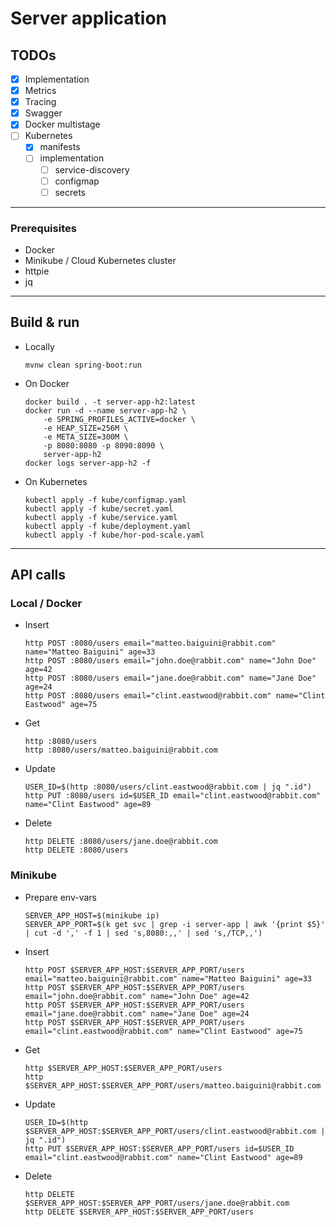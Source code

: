 
# Server application

## TODOs

- [x] Implementation
- [x] Metrics
- [x] Tracing
- [x] Swagger
- [x] Docker multistage
- [ ] Kubernetes
	- [x] manifests
	- [ ] implementation
		- [ ] service-discovery
		- [ ] configmap
		- [ ] secrets

---

### Prerequisites
* Docker
* Minikube / Cloud Kubernetes cluster
* httpie
* jq

---

## Build & run

* Locally
	```
	mvnw clean spring-boot:run
	```

* On Docker
	```
	docker build . -t server-app-h2:latest
	docker run -d --name server-app-h2 \
		-e SPRING_PROFILES_ACTIVE=docker \
		-e HEAP_SIZE=256M \
		-e META_SIZE=300M \
		-p 8080:8080 -p 8090:8090 \
		server-app-h2
	docker logs server-app-h2 -f
	```

* On Kubernetes
	```
	kubectl apply -f kube/configmap.yaml
	kubectl apply -f kube/secret.yaml
	kubectl apply -f kube/service.yaml
	kubectl apply -f kube/deployment.yaml
	kubectl apply -f kube/hor-pod-scale.yaml
	```

---

## API calls

### Local / Docker
* Insert
	```
	http POST :8080/users email="matteo.baiguini@rabbit.com" name="Matteo Baiguini" age=33
	http POST :8080/users email="john.doe@rabbit.com" name="John Doe" age=42
	http POST :8080/users email="jane.doe@rabbit.com" name="Jane Doe" age=24
	http POST :8080/users email="clint.eastwood@rabbit.com" name="Clint Eastwood" age=75
	```
* Get
	```
	http :8080/users
	http :8080/users/matteo.baiguini@rabbit.com
	```
* Update
	```
	USER_ID=$(http :8080/users/clint.eastwood@rabbit.com | jq ".id")
	http PUT :8080/users id=$USER_ID email="clint.eastwood@rabbit.com" name="Clint Eastwood" age=89
	```
* Delete
	```
	http DELETE :8080/users/jane.doe@rabbit.com
	http DELETE :8080/users
	```

### Minikube
* Prepare env-vars
	```
	SERVER_APP_HOST=$(minikube ip)
	SERVER_APP_PORT=$(k get svc | grep -i server-app | awk '{print $5}' | cut -d ',' -f 1 | sed 's,8080:,,' | sed 's,/TCP,,')
	```
* Insert
	```
	http POST $SERVER_APP_HOST:$SERVER_APP_PORT/users email="matteo.baiguini@rabbit.com" name="Matteo Baiguini" age=33
	http POST $SERVER_APP_HOST:$SERVER_APP_PORT/users email="john.doe@rabbit.com" name="John Doe" age=42
	http POST $SERVER_APP_HOST:$SERVER_APP_PORT/users email="jane.doe@rabbit.com" name="Jane Doe" age=24
	http POST $SERVER_APP_HOST:$SERVER_APP_PORT/users email="clint.eastwood@rabbit.com" name="Clint Eastwood" age=75
	```
* Get
	```
	http $SERVER_APP_HOST:$SERVER_APP_PORT/users
	http $SERVER_APP_HOST:$SERVER_APP_PORT/users/matteo.baiguini@rabbit.com
	```
* Update
	```
	USER_ID=$(http $SERVER_APP_HOST:$SERVER_APP_PORT/users/clint.eastwood@rabbit.com | jq ".id")
	http PUT $SERVER_APP_HOST:$SERVER_APP_PORT/users id=$USER_ID email="clint.eastwood@rabbit.com" name="Clint Eastwood" age=89
	```
* Delete
	```
	http DELETE $SERVER_APP_HOST:$SERVER_APP_PORT/users/jane.doe@rabbit.com
	http DELETE $SERVER_APP_HOST:$SERVER_APP_PORT/users
	```
